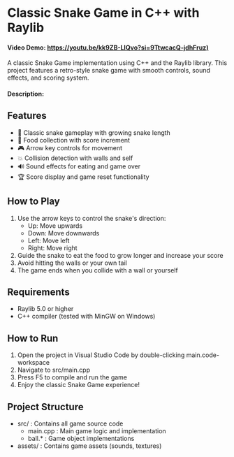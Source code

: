 # Classic Snake Game in C++ with Raylib

#### Video Demo:  <https://youtu.be/kk9ZB-LlQvo?si=9TtwcacQ-jdhFruz)>

A classic Snake Game implementation using C++ and the Raylib library. This project features a retro-style snake game with smooth controls, sound effects, and scoring system.

#### Description:
## Features
- 🐍 Classic snake gameplay with growing snake length
- 🍎 Food collection with score increment
- 🎮 Arrow key controls for movement
- 💥 Collision detection with walls and self
- 🔊 Sound effects for eating and game over
- 🏆 Score display and game reset functionality

## How to Play
1. Use the arrow keys to control the snake's direction:
   - Up: Move upwards
   - Down: Move downwards
   - Left: Move left
   - Right: Move right
2. Guide the snake to eat the food to grow longer and increase your score
3. Avoid hitting the walls or your own tail
4. The game ends when you collide with a wall or yourself

## Requirements
- Raylib 5.0 or higher
- C++ compiler (tested with MinGW on Windows)

## How to Run
1. Open the project in Visual Studio Code by double-clicking main.code-workspace
2. Navigate to src/main.cpp
3. Press F5 to compile and run the game
4. Enjoy the classic Snake Game experience!

## Project Structure
- src/ : Contains all game source code
  - main.cpp : Main game logic and implementation
  - ball.* : Game object implementations
- assets/ : Contains game assets (sounds, textures)
